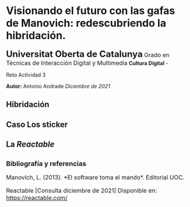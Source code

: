 # Visionando el futuro con las gafas de Manovich: redescubriendo la hibridación.

**<font size="5">Universitat Oberta de Catalunya</font>**
<font size="3">Grado en Técnicas de Interacción Digital y Multimedia</font>
**Cultura Digital** - 

Reto Actividad 3

**Autor:** Antonio Andrade
*Diciembre de 2021*


## Hibridación

## Caso Los sticker

## La *Reactable*



## <font size="4"> Bibliografía y referencias </font>
<font size="3">
Manovich, L. (2013). *El software toma el mando*. Editorial UOC.

Reactable [Consulta diciembre de 2021] Disponible en: https://reactable.com/

</font>
